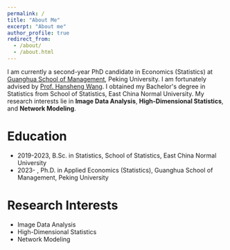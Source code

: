 ```yaml
---
permalink: /
title: "About Me"
excerpt: "About me"
author_profile: true
redirect_from: 
  - /about/
  - /about.html
---
```


[](../images/bigSelfie.jpg)

I am currently a second-year PhD candidate in Economics (Statistics) at [Guanghua School of Management](https://www.gsm.pku.edu.cn), Peking University. I am fortunately advised by [Prof. Hansheng Wang](https://sites.google.com/view/hansheng). I obtained my Bachelor's degree in Statistics from School of Statistics, East China Normal University. My research interests lie in **Image Data Analysis**, **High-Dimensional Statistics**, and **Network Modeling**.

Education
======

- 2019-2023, B.Sc. in Statistics, School of Statistics, East China Normal University
- 2023- , Ph.D. in Applied Economics (Statistics), Guanghua School of Management, Peking University

Research Interests
======

- Image Data Analysis
- High-Dimensional Statistics
- Network Modeling